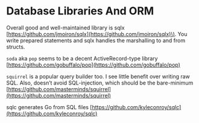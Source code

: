 # Database Libraries And ORM

Overall good and well-maintained library is sqlx [https://github.com/jmoiron/sqlx](https://github.com/jmoiron/sqlx)\). You write prepared statements and sqlx handles the marshalling to and from structs.

`soda` aka `pop` seems to be a decent ActiveRecord-type library [https://github.com/gobuffalo/pop](https://github.com/gobuffalo/pop)

`squirrel` is a popular query builder too. I see little benefit over writing raw SQL. Also, doesn’t avoid SQL-injection, which should be the bare-minimum [https://github.com/masterminds/squirrel](https://github.com/masterminds/squirrel)

sqlc generates Go from SQL files [https://github.com/kyleconroy/sqlc](https://github.com/kyleconroy/sqlc)

